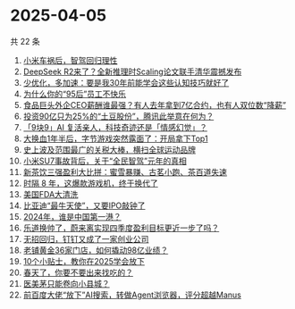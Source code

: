 # 2025-04-05

共 22 条

<!-- BEGIN 36KR -->
<!-- 最后更新时间 2025-04-05 05:11:08 +0800 -->
1. [小米车祸后，智驾回归理性](https://36kr.com/p/3234415634693766)
1. [DeepSeek R2来了？全新推理时Scaling论文联手清华震撼发布](https://36kr.com/p/3235677673865217)
1. [少优化，多加速：要是我30年前能学会这些认知技巧就好了](https://36kr.com/p/3202900611572226)
1. [为什么你的“95后”员工不快乐](https://36kr.com/p/3210424954225801)
1. [食品巨头外企CEO薪酬谁最强？有人去年拿到7亿合约，也有人双位数“降薪”](https://36kr.com/p/3234508357664392)
1. [投资90亿只为25%的“土豆股份”，腾讯此举意在何为？](https://36kr.com/p/3231323140646400)
1. [「9块9」AI 复活亲人，科技奇迹还是「情感幻觉」？](https://36kr.com/p/3235310127890437)
1. [大换血1年半后，字节游戏突然露面了：开局拿下Top1](https://36kr.com/p/3234371495919241)
1. [史上波及范围最广的关税大棒，横扫全球运动品牌](https://36kr.com/p/3234493917331461)
1. [小米SU7事故背后，关于“全民智驾”元年的真相](https://36kr.com/p/3234366867963910)
1. [新茶饮三强盈利大比拼：蜜雪暴赚、古茗小跑、茶百道失速](https://36kr.com/p/3235103090589696)
1. [时隔 8 年，这爆款游戏机，终于换代了](https://36kr.com/p/3234511806677000)
1. [美国FDA大清洗](https://36kr.com/p/3234363176206341)
1. [比亚迪“最牛天使”，又要IPO敲钟了](https://36kr.com/p/3224248235746821)
1. [2024年，谁是中国第一港？](https://36kr.com/p/3235249446502022)
1. [乐道换帅了，蔚来离实现四季度盈利目标更近一步了吗？](https://36kr.com/p/3232858109158920)
1. [无招回归，钉钉又成了一家创业公司](https://36kr.com/p/3234448396035588)
1. [老铺黄金36家门店，如何撬动98亿业绩？](https://36kr.com/p/3234523899183108)
1. [10个小贴士，教你在2025学会放下](https://36kr.com/p/3235448861261449)
1. [春天了，你要不要出来找吃的？](https://36kr.com/p/3234452717043714)
1. [医美茅只能卷向小县城？](https://36kr.com/p/3235076139400839)
1. [前百度大佬“放下”AI搜索，转做Agent浏览器，评分超越Manus](https://36kr.com/p/3234553265988866)
<!-- END 36KR -->